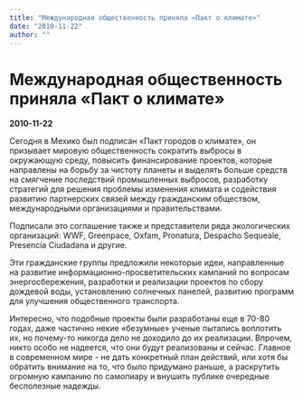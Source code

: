 ```yaml
---
title: "Международная общественность приняла «Пакт о климате»"
date: "2010-11-22"
author: ""
---
```


# Международная общественность приняла «Пакт о климате»

**2010-11-22** 

Сегодня в Мехико был подписан «Пакт городов о климате», он призывает мировую общественность сократить выбросы в окружающую среду, повысить финансирование проектов, которые направлены на борьбу за чистоту планеты и выделять больше средств на смягчение последствий промышленных выбросов, разработку стратегий для решения проблемы изменения климата и содействия развитию партнерских связей между гражданским обществом, международными организациями и правительствами.

Подписали это соглашение также и представители ряда экологических организаций: WWF, Greenpace, Oxfam, Pronatura, Despacho Sequeale, Presencia Ciudadana и другие.

Эти гражданские группы предложили некоторые идеи, направленные на развитие информационно-просветительских кампаний по вопросам энергосбережения, разработки и реализации проектов по сбору дождевой воды, установлению солнечных панелей, развитию программ для улучшения общественного транспорта.

Интересно, что подобные проекты были разработаны еще в 70-80 годах, даже частично некие «безумные» ученые пытались воплотить их, но почему-то никогда дело не доходило до их реализации. Впрочем, никто особо не надеется, что они будут реализованы и сейчас. Главное в современном мире - не дать конкретный план действий, или хотя бы обратить внимание на то, что было придумано раньше, а раскрутить огромную кампанию по самопиару и внушить публике очередные бесполезные надежды.